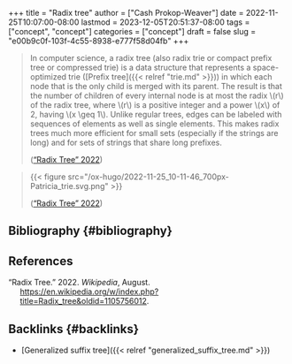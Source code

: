 +++
title = "Radix tree"
author = ["Cash Prokop-Weaver"]
date = 2022-11-25T10:07:00-08:00
lastmod = 2023-12-05T20:51:37-08:00
tags = ["concept", "concept"]
categories = ["concept"]
draft = false
slug = "e00b9c0f-103f-4c55-8938-e777f58d04fb"
+++

> In computer science, a radix tree (also radix trie or compact prefix tree or compressed trie) is a data structure that represents a space-optimized trie ([Prefix tree]({{< relref "trie.md" >}})) in which each node that is the only child is merged with its parent. The result is that the number of children of every internal node is at most the radix \\(r\\) of the radix tree, where \\(r\\) is a positive integer and a power \\(x\\) of 2, having \\(x \geq 1\\). Unlike regular trees, edges can be labeled with sequences of elements as well as single elements. This makes radix trees much more efficient for small sets (especially if the strings are long) and for sets of strings that share long prefixes.
>
> (<a href="#citeproc_bib_item_1">“Radix Tree” 2022</a>)

<!--quoteend-->

>
>
> {{< figure src="/ox-hugo/2022-11-25_10-11-46_700px-Patricia_trie.svg.png" >}}
>
> (<a href="#citeproc_bib_item_1">“Radix Tree” 2022</a>)


## Bibliography {#bibliography}

## References

<style>.csl-entry{text-indent: -1.5em; margin-left: 1.5em;}</style><div class="csl-bib-body">
  <div class="csl-entry"><a id="citeproc_bib_item_1"></a>“Radix Tree.” 2022. <i>Wikipedia</i>, August. <a href="https://en.wikipedia.org/w/index.php?title=Radix_tree&oldid=1105756012">https://en.wikipedia.org/w/index.php?title=Radix_tree&#38;oldid=1105756012</a>.</div>
</div>


## Backlinks {#backlinks}

-   [Generalized suffix tree]({{< relref "generalized_suffix_tree.md" >}})
